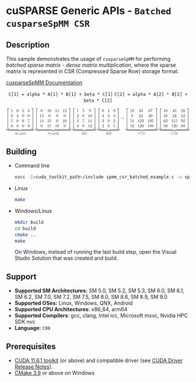 # cuSPARSE Generic APIs - `Batched cusparseSpMM CSR`

## Description

This sample demonstrates the usage of `cusparseSpMM` for performing *batched sparse matrix - dense matrix multiplication*, where the sparse matrix is represented in CSR (Compressed Sparse Row) storage format.

[cusparseSpMM Documentation](https://docs.nvidia.com/cuda/cusparse/index.html#cusparse-generic-function-spmm)

<center>

`C[1] = alpha * A[1] * B[1] + beta * C[1]`
`C[2] = alpha * A[2] * B[2] + beta * C[2]`

![](spmm_csr_batched.png)
</center>

## Building

* Command line
    ```bash
    nvcc -I<cuda_toolkit_path>/include spmm_csr_batched_example.c -o spmm_csr_batched_example -lcusparse
    ```

* Linux
    ```bash
    make
    ```

* Windows/Linux
    ```bash
    mkdir build
    cd build
    cmake ..
    make
    ```
    On Windows, instead of running the last build step, open the Visual Studio Solution that was created and build.

## Support

* **Supported SM Architectures:** SM 5.0, SM 5.2, SM 5.3, SM 6.0, SM 6.1, SM 6.2, SM 7.0, SM 7.2, SM 7.5, SM 8.0, SM 8.6, SM 8.9, SM 9.0
* **Supported OSes:** Linux, Windows, QNX, Android
* **Supported CPU Architectures**: x86_64, arm64
* **Supported Compilers**: gcc, clang, Intel icc, Microsoft msvc, Nvidia HPC SDK nvc
* **Language**: `C99`

## Prerequisites

* [CUDA 11.6.1 toolkit](https://developer.nvidia.com/cuda-downloads) (or above) and compatible driver (see [CUDA Driver Release Notes](https://docs.nvidia.com/cuda/cuda-toolkit-release-notes/index.html#cuda-major-component-versions)).
* [CMake 3.9](https://cmake.org/download/) or above on Windows
